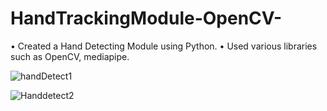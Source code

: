 # HandTrackingModule-OpenCV-
• Created a Hand Detecting Module using Python.
• Used various libraries such as OpenCV, mediapipe.

![handDetect1](https://user-images.githubusercontent.com/76550554/126110645-2329a67c-4df2-4b61-be8f-3563cfbc7d92.jpg)
 
 ![Handdetect2](https://user-images.githubusercontent.com/76550554/126110781-d03647b2-e33b-45bc-9c66-21cef6621ace.jpg)

